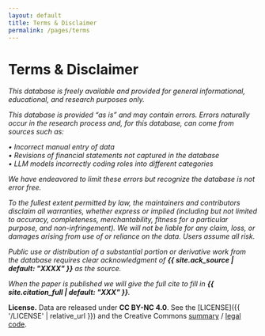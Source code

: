 ```yaml
---
layout: default
title: Terms & Disclaimer
permalink: /pages/terms
---
```


# Terms & Disclaimer

*This database is freely available and provided for general informational, educational, and research purposes only.*

*This database is provided “as is” and may contain errors. Errors naturally occur in the research process and, for this database, can come from sources such as:*

*• Incorrect manual entry of data*  
*• Revisions of financial statements not captured in the database*  
*• LLM models incorrectly coding roles into different categories*  

*We have endeavored to limit these errors but recognize the database is not error free.*

*To the fullest extent permitted by law, the maintainers and contributors disclaim all warranties, whether express or implied (including but not limited to accuracy, completeness, merchantability, fitness for a particular purpose, and non-infringement). We will not be liable for any claim, loss, or damages arising from use of or reliance on the data. Users assume all risk.*

*Public use or distribution of a substantial portion or derivative work from the database requires clear acknowledgment of **{{ site.ack_source | default: "XXXX" }}** as the source.*

*When the paper is published we will give the full cite to fill in **{{ site.citation_full | default: "XXX" }}**.*

**License.** Data are released under **CC BY-NC 4.0**. See the [LICENSE]({{ '/LICENSE' | relative_url }}) and the Creative Commons [summary](https://creativecommons.org/licenses/by-nc/4.0/) / [legal code](https://creativecommons.org/licenses/by-nc/4.0/legalcode.en).
